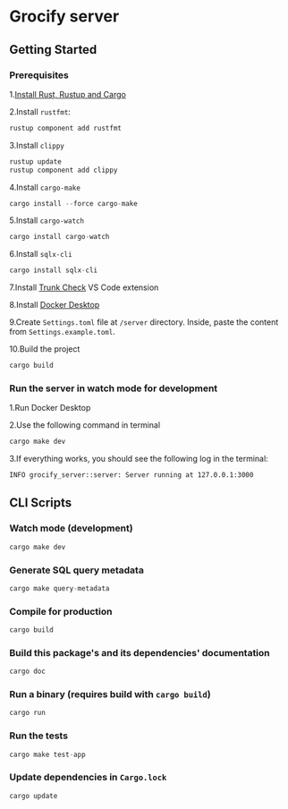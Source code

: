 # Grocify server

## Getting Started

### Prerequisites

1.[Install Rust, Rustup and Cargo](https://www.rust-lang.org/tools/install)

2.Install `rustfmt`:

```rust
rustup component add rustfmt
```

3.Install `clippy`

```rust
rustup update
rustup component add clippy
```

4.Install `cargo-make`

```rust
cargo install --force cargo-make
```

5.Install `cargo-watch`

```rust
cargo install cargo-watch
```

6.Install `sqlx-cli`

```rust
cargo install sqlx-cli
```

7.Install [Trunk Check](https://marketplace.visualstudio.com/items?itemName=Trunk.io) VS Code extension

8.Install [Docker Desktop](https://www.docker.com/products/docker-desktop/)

9.Create `Settings.toml` file at `/server` directory. Inside, paste the content from `Settings.example.toml`.

10.Build the project

```rust
cargo build
```

### Run the server in watch mode for development

1.Run Docker Desktop

2.Use the following command in terminal

```rust
cargo make dev
```

3.If everything works, you should see the following log in the terminal:

```bash
INFO grocify_server::server: Server running at 127.0.0.1:3000
```

## CLI Scripts

### Watch mode (development)

```rust
cargo make dev
```

### Generate SQL query metadata

```rust
cargo make query-metadata
```

### Compile for production

```rust
cargo build
```

### Build this package's and its dependencies' documentation

```rust
cargo doc
```

### Run a binary (requires build with `cargo build`)

```rust
cargo run
```

### Run the tests

```rust
cargo make test-app
```

### Update dependencies in `Cargo.lock`

```rust
cargo update
```
